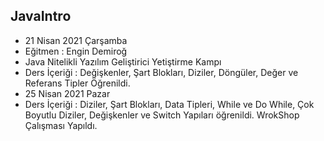 ## JavaIntro
- 21 Nisan 2021 Çarşamba
- Eğitmen : Engin Demiroğ
- Java Nitelikli Yazılım Geliştirici Yetiştirme Kampı
- Ders İçeriği : Değişkenler, Şart Blokları, Diziler, Döngüler, Değer ve Referans Tipler Öğrenildi. 
- 25 Nisan 2021 Pazar
- Ders İçeriği : Diziler, Şart Blokları, Data Tipleri, While ve Do While, Çok Boyutlu Diziler, Değişkenler ve Switch Yapıları öğrenildi. WrokShop Çalışması Yapıldı.
